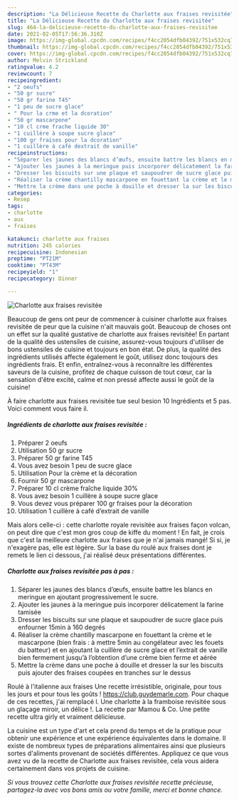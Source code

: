 ```yaml
---
description: "La Délicieuse Recette du Charlotte aux fraises revisitée"
title: "La Délicieuse Recette du Charlotte aux fraises revisitée"
slug: 464-la-delicieuse-recette-du-charlotte-aux-fraises-revisitee
date: 2021-02-05T17:56:36.310Z
image: https://img-global.cpcdn.com/recipes/f4cc2054dfb04392/751x532cq70/charlotte-aux-fraises-revisitee-photo-principale-de-la-recette.jpg
thumbnail: https://img-global.cpcdn.com/recipes/f4cc2054dfb04392/751x532cq70/charlotte-aux-fraises-revisitee-photo-principale-de-la-recette.jpg
cover: https://img-global.cpcdn.com/recipes/f4cc2054dfb04392/751x532cq70/charlotte-aux-fraises-revisitee-photo-principale-de-la-recette.jpg
author: Melvin Strickland
ratingvalue: 4.2
reviewcount: 7
recipeingredient:
- "2 oeufs"
- "50 gr sucre"
- "50 gr farine T45"
- "1 peu de sucre glace"
- " Pour la crme et la dcoration"
- "50 gr mascarpone"
- "10 cl crme frache liquide 30"
- "1 cuillère à soupe sucre glace"
- "100 gr fraises pour la dcoration"
- "1 cuillère à café dextrait de vanille"
recipeinstructions:
- "Séparer les jaunes des blancs d’œufs, ensuite battre les blancs en meringue en ajoutant progressivement le sucre."
- "Ajouter les jaunes à la meringue puis incorporer délicatement la farine tamisée"
- "Dresser les biscuits sur une plaque et saupoudrer de sucre glace puis enfourner 15min à 160 degrés"
- "Réaliser la crème chantilly mascarpone en fouettant la crème et le mascarpone (bien frais : à mettre 5min au congélateur avec les fouets du batteur) et en ajoutant la cuillère de sucre glace et l’extrait de vanille bien fermement jusqu’à l’obtention d’une crème bien ferme et aérée"
- "Mettre la crème dans une poche à douille et dresser la sur les biscuits puis ajouter des fraises coupées en tranches sur le dessus"
categories:
- Resep
tags:
- charlotte
- aux
- fraises

katakunci: charlotte aux fraises 
nutrition: 245 calories
recipecuisine: Indonesian
preptime: "PT21M"
cooktime: "PT43M"
recipeyield: "1"
recipecategory: Dinner

---
```



![Charlotte aux fraises revisitée](https://img-global.cpcdn.com/recipes/f4cc2054dfb04392/751x532cq70/charlotte-aux-fraises-revisitee-photo-principale-de-la-recette.jpg)

Beaucoup de gens ont peur de commencer à cuisiner charlotte aux fraises revisitée de peur que la cuisine n'ait mauvais goût. Beaucoup de choses ont un effet sur la qualité gustative de charlotte aux fraises revisitée! En partant de la qualité des ustensiles de cuisine, assurez-vous toujours d'utiliser de bons ustensiles de cuisine et toujours en bon état. De plus, la qualité des ingrédients utilisés affecte également le goût, utilisez donc toujours des ingrédients frais. Et enfin, entraînez-vous à reconnaître les différentes saveurs de la cuisine, profitez de chaque cuisson de tout cœur, car la sensation d'être excité, calme et non pressé affecte aussi le goût de la cuisine!

<!--inarticleads1-->

À faire charlotte aux fraises revisitée tue seul besion 10 Ingrédients et 5 pas. Voici comment vous faire il.

##### Ingrédients de charlotte aux fraises revisitée :

1. Préparer 2 oeufs
1. Utilisation 50 gr sucre
1. Préparer 50 gr farine T45
1. Vous avez besoin 1 peu de sucre glace
1. Utilisation  Pour la crème et la décoration
1. Fournir 50 gr mascarpone
1. Préparer 10 cl crème fraîche liquide 30%
1. Vous avez besoin 1 cuillère à soupe sucre glace
1. Vous devez vous préparer 100 gr fraises pour la décoration
1. Utilisation 1 cuillère à café d’extrait de vanille


Mais alors celle-ci : cette charlotte royale revisitée aux fraises façon volcan, on peut dire que c&#39;est mon gros coup de kiffe du moment ! En fait, je crois que c&#39;est la meilleure charlotte aux fraises que je n&#39;ai jamais mangé! Si si, je n&#39;exagère pas, elle est légère. Sur la base du roulé aux fraises dont je remets le lien ci dessous, j&#39;ai réalisé deux présentations différentes. 

<!--inarticleads2-->

##### Charlotte aux fraises revisitée pas à pas :

1. Séparer les jaunes des blancs d’œufs, ensuite battre les blancs en meringue en ajoutant progressivement le sucre.
1. Ajouter les jaunes à la meringue puis incorporer délicatement la farine tamisée
1. Dresser les biscuits sur une plaque et saupoudrer de sucre glace puis enfourner 15min à 160 degrés
1. Réaliser la crème chantilly mascarpone en fouettant la crème et le mascarpone (bien frais : à mettre 5min au congélateur avec les fouets du batteur) et en ajoutant la cuillère de sucre glace et l’extrait de vanille bien fermement jusqu’à l’obtention d’une crème bien ferme et aérée
1. Mettre la crème dans une poche à douille et dresser la sur les biscuits puis ajouter des fraises coupées en tranches sur le dessus


Roulé à l&#39;italienne aux fraises Une recette irrésistible, originale, pour tous les jours et pour tous les goûts ! https://club.guydemarle.com. Pour chaque de ces recettes, j&#39;ai remplacé l. Une charlotte à la framboise revisitée sous un glaçage miroir, un délice !. La recette par Mamou &amp; Co. Une petite recette ultra girly et vraiment délicieuse. 

<!--inarticleads1-->

<p>
La cuisine est un type d'art et cela prend du temps et de la pratique pour obtenir une expérience et une expérience équivalentes dans le domaine. Il existe de nombreux types de préparations alimentaires ainsi que plusieurs sortes d'aliments provenant de sociétés différentes. Appliquez ce que vous avez vu de la recette de Charlotte aux fraises revisitée, cela vous aidera certainement dans vos projets de cuisine.
</p>

<p>
<i>Si vous trouvez cette Charlotte aux fraises revisitée recette précieuse, partagez-la avec vos bons amis ou votre famille, merci et bonne chance.</i>
</p>
